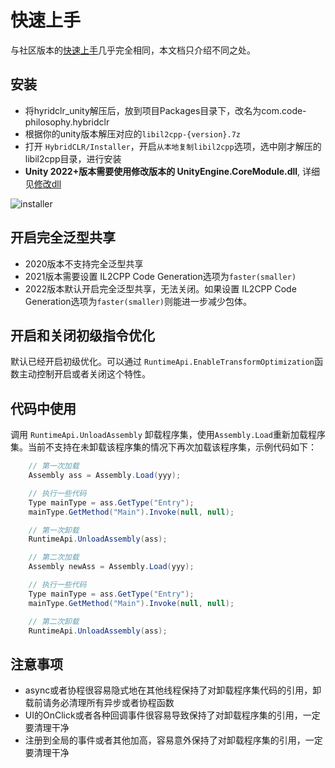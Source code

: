 # 快速上手

与社区版本的[快速上手](../../beginner/quickstart.md)几乎完全相同，本文档只介绍不同之处。

## 安装

- 将hyridclr_unity解压后，放到项目Packages目录下，改名为com.code-philosophy.hybridclr
- 根据你的unity版本解压对应的`libil2cpp-{version}.7z`
- 打开 `HybridCLR/Installer`，开启`从本地复制libil2cpp`选项，选中刚才解压的libil2cpp目录，进行安装
- **Unity 2022+版本需要使用修改版本的 UnityEngine.CoreModule.dll**, 详细见[修改dll](modifydll.md)

![installer](/img/hybridclr/ultimate-installer.jpg)

## 开启完全泛型共享

- 2020版本不支持完全泛型共享
- 2021版本需要设置 IL2CPP Code Generation选项为`faster(smaller)`
- 2022版本默认开启完全泛型共享，无法关闭。如果设置 IL2CPP Code Generation选项为`faster(smaller)`则能进一步减少包体。


## 开启和关闭初级指令优化

默认已经开启初级优化。可以通过 `RuntimeApi.EnableTransformOptimization`函数主动控制开启或者关闭这个特性。

## 代码中使用

调用 `RuntimeApi.UnloadAssembly` 卸载程序集，使用`Assembly.Load`重新加载程序集。当前不支持在未卸载该程序集的情况下再次加载该程序集，示例代码如下：

```csharp
    // 第一次加载
    Assembly ass = Assembly.Load(yyy);

    // 执行一些代码
    Type mainType = ass.GetType("Entry");
    mainType.GetMethod("Main").Invoke(null, null);

    // 第一次卸载
    RuntimeApi.UnloadAssembly(ass);

    // 第二次加载
    Assembly newAss = Assembly.Load(yyy);

    // 执行一些代码
    Type mainType = ass.GetType("Entry");
    mainType.GetMethod("Main").Invoke(null, null);

    // 第二次卸载
    RuntimeApi.UnloadAssembly(ass);
```

## 注意事项

- async或者协程很容易隐式地在其他线程保持了对卸载程序集代码的引用，卸载前请务必清理所有异步或者协程函数
- UI的OnClick或者各种回调事件很容易导致保持了对卸载程序集的引用，一定要清理干净
- 注册到全局的事件或者其他加高，容易意外保持了对卸载程序集的引用，一定要清理干净